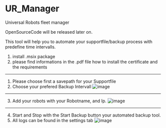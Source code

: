 # UR_Manager
Universal Robots fleet manager

OpenSourceCode will be released later on. 

This tool will help you to automate your supportfile/backup process with predefine time intervalls. 

1. install .msix package
2. please find informations in the .pdf file how to install the certificate and the requirements
-------------------------------------------------------------------------------------------------
1. Please choose first a savepath for your Supportfile
2. Choose your prefered Backup Intervall
![image](https://github.com/2onk/UR_Manager/assets/122785824/f1c40542-14be-42df-b137-4121c85a8e1b)

-------------------------------------------------------------------------------------------------
3. Add your robots with your Robotname, and Ip.
![image](https://github.com/2onk/UR_Manager/assets/122785824/cfe215e4-5490-4447-9901-19bf60aa555d)

-------------------------------------------------------------------------------------------------
4. Start and Stop with the Start Backup button your automated backup tool.
5. All logs can be found in the settings tab
![image](https://github.com/2onk/UR_Manager/assets/122785824/3737c0f3-0f6a-4a75-9814-2219921a75a8)

